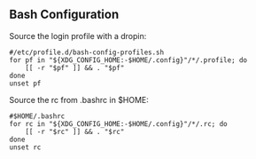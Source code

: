 ## Bash Configuration


Source the login profile with a dropin:
```
#/etc/profile.d/bash-config-profiles.sh
for pf in "${XDG_CONFIG_HOME:-$HOME/.config}"/*/.profile; do
	[[ -r "$pf" ]] && . "$pf"
done
unset pf
```


Source the rc from .bashrc in $HOME:
```
#$HOME/.bashrc
for rc in "${XDG_CONFIG_HOME:-$HOME/.config}"/*/.rc; do
	[[ -r "$rc" ]] && . "$rc"
done
unset rc
```


